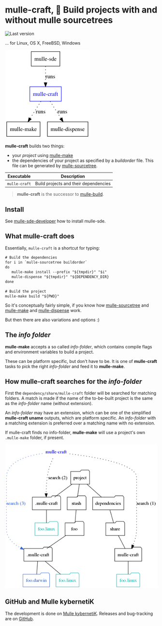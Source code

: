 # mulle-craft, 🚬 Build projects with and without mulle sourcetrees

![Last version](https://img.shields.io/github/tag/mulle-nat/mulle-craft.svg)

... for Linux, OS X, FreeBSD, Windows

![Overview](dox/mulle-sde-overview.png)

**mulle-craft** builds two things:

* your *project* using [mulle-make](https://github.com/mulle-sde/mulle-make)
* the dependencies of your project as specified by a *buildorder* file. This
file can be generated by [mulle-sourcetree](https://github.com/mulle-sde/mulle-sourcetree).


Executable    | Description
--------------|--------------------------------
`mulle-craft` | Build projects and their dependencies


> **mulle-craft** is the successor to
> [mulle-build](https://github.com/mulle-nat/mulle-build).


## Install

See [mulle-sde-developer](//github.com/mulle-sde/mulle-sde-developer) how
to install mulle-sde.


## What mulle-craft does

Essentially, `mulle-craft` is a shortcut for typing:

```
# Build the dependencies
for i in `mulle-sourcetree buildorder`
do
   mulle-make install --prefix "${tmpdir}" "$i"
   mulle-dispense "${tmpdir}" "${DEPENDENCY_DIR}
done

# Build the project
mulle-make build "${PWD}"
```

So it's conceptually fairly simple, if you know how
[mulle-sourcetree](https://github.com/mulle-sde/mulle-sourcetree) and
[mulle-make](https://github.com/mulle-sde/mulle-make) and
[mulle-dispense](https://github.com/mulle-sde/mulle-dispense) work.

But then there are also variations and options :)


## The *info folder*

**mulle-make** accepts a so called *info-folder*, which contains compile
flags and environment variables to build a project.

These can be platform specific, but don't have to be. It is one of
**mulle-craft** tasks to pick the right *info-folder* and feed it to
**mulle-make**.


## How mulle-craft searches for the *info-folder*

First the `dependency/share/mulle-craft` folder will be searched
for matching folders. A match is made if the name of the to-be-built
project is the same as the *info-folder* name (without extension).

An *info-folder* may have an extension, which can be one of the simplified
**mulle-craft uname** outputs, which are platform specific.
An *info-folder* with a matching extension is preferred over a matching name
with no extension.

If mulle-craft finds no info-folder, **mulle-make** will use a project's own
`.mulle-make` folder, if present.

![Searching](dox/searchpath.png)


## GitHub and Mulle kybernetiK

The development is done on
[Mulle kybernetiK](https://www.mulle-kybernetik.com/software/git/mulle-craft/master).
Releases and bug-tracking are on
[GitHub](https://github.com/mulle-sde/mulle-craft).


